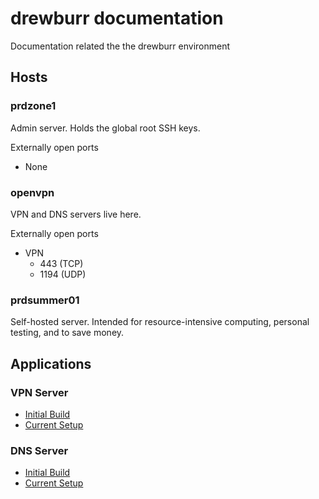 # drewburr documentation

Documentation related the the drewburr environment

## Hosts

### prdzone1

Admin server. Holds the global root SSH keys.

Externally open ports

- None

### openvpn

VPN and DNS servers live here.

Externally open ports

- VPN
  - 443 (TCP)
  - 1194 (UDP)

### prdsummer01

Self-hosted server. Intended for resource-intensive computing, personal testing, and to save money.

## Applications

### VPN Server

- [Initial Build](OpenVPN/initial-build.md)
- [Current Setup](OpenVPN/setup.md)

### DNS Server

- [Initial Build](Bind9-DNS/initial-build.md)
- [Current Setup](Bind9-DNS/setup.md)
